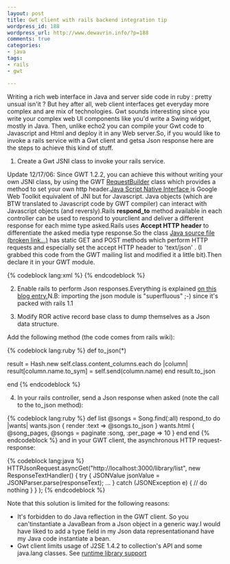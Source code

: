 ```yaml
--- 
layout: post
title: Gwt client with rails backend integration tip
wordpress_id: 188
wordpress_url: http://www.dewavrin.info/?p=188
comments: true
categories: 
- java
tags:
- rails
- gwt

---
```

<p>
Writing a rich web interface in Java and server side code in ruby : pretty unsual isn'it ? But hey after all, web client interfaces get everyday more complex and are mix of technologies. Gwt sounds interesting since you write your complex web UI components like you'd write a Swing widget, mostly in Java. 
Then, unlike echo2  you can compile your Gwt code to Javascript and Html and deploy it in any Web server.So, if you would like to invoke a rails service with a Gwt client and getsa Json response here are the steps to achieve this kind of stuff.
</p>

1) Create a Gwt JSNI class to invoke your rails service.

Update 12/17/06: Since GWT 1.2.2, you can achieve this without writing your own JSNI class, by using the GWT [RequestBuilder](http://code.google.com/webtoolkit/documentation/com.google.gwt.http.client.RequestBuilder.html) class which provides a method to set your own http header.[Java Script Native Interface ](http://code.google.com/webtoolkit/documentation/com.google.gwt.doc.DeveloperGuide.JavaScriptNativeInterface.html) is Google Web Toolkit equivalent of JNI but for Javascript. Java objects (which are BTW translated to Javascript code by GWT compiler) can interact with Javascript objects (and reversly).Rails **respond_to** method available in each controller can be used to respond to yourclient and deliver a different response for each mime type asked.Rails uses **Accept HTTP header** to differentiate the asked media type response.So the class [Java source file (broken link...)](http://www.dewavrin.info/code/HTTPJsonRequest.java) has static GET and POST methods which perform HTTP requests and especially set the accept HTTP header to 'text/json' . 
(I grabbed this code from the GWT mailing list and modified it a little bit).Then declare it in your GWT module.

{% codeblock lang:xml %}
<inherits name="biz.dewavrin.net.HTTPJsonRequest" />
{% endcodeblock %}

2) Enable rails to perform Json responses.Everything is explained [on this blog entry.](http://superfluo.org/blojsom/blog/pic/devel/2006/06/21/How-to-register-a-new-MIME-type-in-Rails.html)N.B: importing the json module is "superfluous" ;-) since it's packed with rails 1.1

3) Modify ROR active record base class to dump themselves as a Json data structure.

Add the following method (the code comes from rails wiki):

{% codeblock lang:ruby %}
def to_json(*)
 
  result = Hash.new
  self.class.content_columns.each do |column|
    result[column.name.to_sym] = self.send(column.name)
  end
  result.to_json
 
end
{% endcodeblock %}

4) In your rails controller, send a Json response when asked (note the call to the to_json method):

{% codeblock lang:ruby %}
def list
  @songs = Song.find(:all)
  respond_to do |wants|
    wants.json {
       render :text => @songs.to_json
    }
    wants.html {
        @song_pages, @songs = paginate :song, :per_page =&gt; 10
    }
  end
end
{% endcodeblock %}
and in your GWT client, the asynchronous HTTP request-response:

{% codeblock lang:java %}
 HTTPJsonRequest.asyncGet("http://localhost:3000/library/list", new ResponseTextHandler() {
        try { JSONValue jsonValue = JSONParser.parse(responseText); ... }
        catch (JSONException e) { // do nothing } 
 } );
{% endcodeblock %}

Note that this solution is limited for the following reasons:
- It's forbidden to do Java reflection in the GWT client. So you can'tinstantiate a JavaBean from a Json object in a generic way.I would have liked to add a type field in my Json data representationand have my Java code instantiate a bean.
- Gwt client limits usage of J2SE 1.4.2 to collection's API and some java.lang classes. See  [runtime library support](http://code.google.com/webtoolkit/documentation/com.google.gwt.doc.DeveloperGuide.Fundamentals.JavaToJavaScriptCompiler.JavaRuntimeSupport.html)
